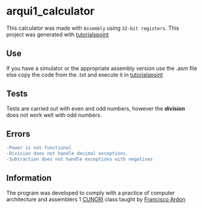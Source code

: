 # arqui1_calculator
This calculator was made with `Assembly` using `32-bit registers`.
This project was generated with [tutorialspoint](https://www.tutorialspoint.com/compile_assembly_online.php) 

## Use
If you have a simulator or the appropriate assembly version use the .asm file
else copy the code from the .txt and execute it in [tutorialspoint](https://www.tutorialspoint.com/compile_assembly_online.php)

## Tests
Tests are carried out with even and odd numbers, however the ***division*** does not work well with odd numbers.

## Errors
```diff
-Power is not functional
-Division does not handle decimal exceptions.
-Subtraction does not handle exceptions with negatives
```
## Information 
The program was developed to comply with a practice of computer architecture and assemblers 1 [CUNORI](http://cunori.edu.gt/)
class taught by [Francisco Ardon](https://github.com/fran2344)

